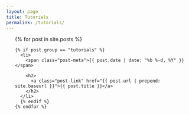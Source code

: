 ```yaml
---
layout: page
title: Tutorials
permalink: /tutorials/
---
```


<div class="home">


  <ul class="post-list">
    {% for post in site.posts %}
    
    {% if post.group == "tutorials" %}
      <li>
        <span class="post-meta">{{ post.date | date: "%b %-d, %Y" }}</span>

        <h2>
          <a class="post-link" href="{{ post.url | prepend: site.baseurl }}">{{ post.title }}</a>
        </h2>
      </li>
      {% endif %}
    {% endfor %}
  </ul>

</div>
